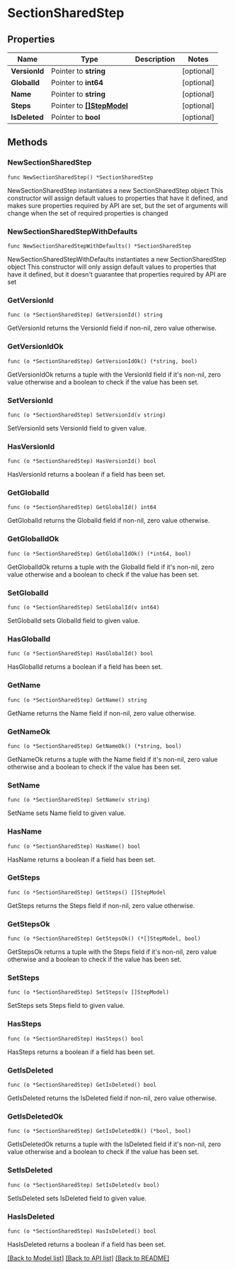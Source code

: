 # SectionSharedStep

## Properties

Name | Type | Description | Notes
------------ | ------------- | ------------- | -------------
**VersionId** | Pointer to **string** |  | [optional] 
**GlobalId** | Pointer to **int64** |  | [optional] 
**Name** | Pointer to **string** |  | [optional] 
**Steps** | Pointer to [**[]StepModel**](StepModel.md) |  | [optional] 
**IsDeleted** | Pointer to **bool** |  | [optional] 

## Methods

### NewSectionSharedStep

`func NewSectionSharedStep() *SectionSharedStep`

NewSectionSharedStep instantiates a new SectionSharedStep object
This constructor will assign default values to properties that have it defined,
and makes sure properties required by API are set, but the set of arguments
will change when the set of required properties is changed

### NewSectionSharedStepWithDefaults

`func NewSectionSharedStepWithDefaults() *SectionSharedStep`

NewSectionSharedStepWithDefaults instantiates a new SectionSharedStep object
This constructor will only assign default values to properties that have it defined,
but it doesn't guarantee that properties required by API are set

### GetVersionId

`func (o *SectionSharedStep) GetVersionId() string`

GetVersionId returns the VersionId field if non-nil, zero value otherwise.

### GetVersionIdOk

`func (o *SectionSharedStep) GetVersionIdOk() (*string, bool)`

GetVersionIdOk returns a tuple with the VersionId field if it's non-nil, zero value otherwise
and a boolean to check if the value has been set.

### SetVersionId

`func (o *SectionSharedStep) SetVersionId(v string)`

SetVersionId sets VersionId field to given value.

### HasVersionId

`func (o *SectionSharedStep) HasVersionId() bool`

HasVersionId returns a boolean if a field has been set.

### GetGlobalId

`func (o *SectionSharedStep) GetGlobalId() int64`

GetGlobalId returns the GlobalId field if non-nil, zero value otherwise.

### GetGlobalIdOk

`func (o *SectionSharedStep) GetGlobalIdOk() (*int64, bool)`

GetGlobalIdOk returns a tuple with the GlobalId field if it's non-nil, zero value otherwise
and a boolean to check if the value has been set.

### SetGlobalId

`func (o *SectionSharedStep) SetGlobalId(v int64)`

SetGlobalId sets GlobalId field to given value.

### HasGlobalId

`func (o *SectionSharedStep) HasGlobalId() bool`

HasGlobalId returns a boolean if a field has been set.

### GetName

`func (o *SectionSharedStep) GetName() string`

GetName returns the Name field if non-nil, zero value otherwise.

### GetNameOk

`func (o *SectionSharedStep) GetNameOk() (*string, bool)`

GetNameOk returns a tuple with the Name field if it's non-nil, zero value otherwise
and a boolean to check if the value has been set.

### SetName

`func (o *SectionSharedStep) SetName(v string)`

SetName sets Name field to given value.

### HasName

`func (o *SectionSharedStep) HasName() bool`

HasName returns a boolean if a field has been set.

### GetSteps

`func (o *SectionSharedStep) GetSteps() []StepModel`

GetSteps returns the Steps field if non-nil, zero value otherwise.

### GetStepsOk

`func (o *SectionSharedStep) GetStepsOk() (*[]StepModel, bool)`

GetStepsOk returns a tuple with the Steps field if it's non-nil, zero value otherwise
and a boolean to check if the value has been set.

### SetSteps

`func (o *SectionSharedStep) SetSteps(v []StepModel)`

SetSteps sets Steps field to given value.

### HasSteps

`func (o *SectionSharedStep) HasSteps() bool`

HasSteps returns a boolean if a field has been set.

### GetIsDeleted

`func (o *SectionSharedStep) GetIsDeleted() bool`

GetIsDeleted returns the IsDeleted field if non-nil, zero value otherwise.

### GetIsDeletedOk

`func (o *SectionSharedStep) GetIsDeletedOk() (*bool, bool)`

GetIsDeletedOk returns a tuple with the IsDeleted field if it's non-nil, zero value otherwise
and a boolean to check if the value has been set.

### SetIsDeleted

`func (o *SectionSharedStep) SetIsDeleted(v bool)`

SetIsDeleted sets IsDeleted field to given value.

### HasIsDeleted

`func (o *SectionSharedStep) HasIsDeleted() bool`

HasIsDeleted returns a boolean if a field has been set.


[[Back to Model list]](../README.md#documentation-for-models) [[Back to API list]](../README.md#documentation-for-api-endpoints) [[Back to README]](../README.md)


